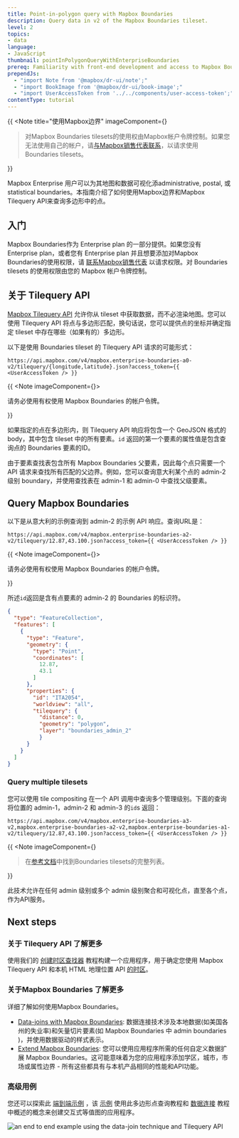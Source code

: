 ```yaml
---
title: Point-in-polygon query with Mapbox Boundaries
description: Query data in v2 of the Mapbox Boundaries tileset.
level: 2
topics:
- data
language:
- JavaScript
thumbnail: pointInPolygonQueryWithEnterpriseBoundaries
prereq: Familiarity with front-end development and access to Mapbox Boundaries.
prependJs:
  - "import Note from '@mapbox/dr-ui/note';"
  - "import BookImage from '@mapbox/dr-ui/book-image';"
  - "import UserAccessToken from '../../components/user-access-token';"
contentType: tutorial
---
```


{{
<Note
  title="使用Mapbox边界"
  imageComponent={<BookImage />}

>  <p>对Mapbox Boundaries tilesets的使用权由Mapbox帐户令牌控制。如果您无法使用自己的帐户，请<a href='https://www.mapbox.com/contact/'>与Mapbox销售代表联系</a>，以请求使用Boundaries tilesets。</p>

</Note>
}}

Mapbox Enterprise 用户可以为其地图和数据可视化添administrative, postal, 或 statistical boundaries。本指南介绍了如何使用Mapbox边界和Mapbox Tilequery API来查询多边形中的点。

## 入门

Mapbox Boundaries作为 Enterprise plan 的一部分提供。如果您没有 Enterprise plan，或者您有 Enterprise plan 并且想要添加对Mapbox Boundaries的使用权限，请 [联系Mapbox销售代表](https://www.mapbox.com/contact/) 以请求权限。对 Boundaries tilesets 的使用权限由您的 Mapbox 帐户令牌控制。

## 关于 Tilequery API

[Mapbox Tilequery API](https://docs.mapbox.com/api/maps/#tilequery) 允许你从 tileset 中获取数据，而不必渲染地图。您可以使用 Tilequery API 将点与多边形匹配，换句话说，您可以提供点的坐标并确定指定 tileset 中存在哪些（如果有的）多边形。

以下是使用 Boundaries tileset 的 Tilequery API 请求的可能形式：

```
https://api.mapbox.com/v4/mapbox.enterprise-boundaries-a0-v2/tilequery/{longitude,latitude}.json?access_token={{ <UserAccessToken /> }}
```

{{
  <Note imageComponent={<BookImage />}>
    <p>请务必使用有权使用 Mapbox Boundaries 的帐户令牌。</p>
  </Note>
}}

如果指定的点在多边形内，则 Tilequery API 响应将包含一个 GeoJSON 格式的 body，其中包含 tileset 中的所有要素。`id` 返回的第一个要素的属性值是包含查询点的 Boundaries 要素的ID。

由于要素查找表包含所有 Mapbox Boundaries 父要素，因此每个点只需要一个 API 请求来查找所有匹配的父边界。例如，您可以查询意大利某个点的 admin-2 级别 boundary，并使用查找表在 admin-1 和 admin-0 中查找父级要素。

## Query Mapbox Boundaries

以下是从意大利的示例查询到 admin-2 的示例 API 响应。查询URL是：

```
https://api.mapbox.com/v4/mapbox.enterprise-boundaries-a2-v2/tilequery/12.87,43.100.json?access_token={{ <UserAccessToken /> }}
```

{{
  <Note imageComponent={<BookImage />}>

请务必使用有权使用 Mapbox Boundaries 的帐户令牌。

  </Note>
}}

所述`id`返回是含有点要素的 admin-2 的 Boundaries 的标识符。

```json
{
  "type": "FeatureCollection",
  "features": [
    {
      "type": "Feature",
      "geometry": {
        "type": "Point",
        "coordinates": [
          12.87,
          43.1
        ]
      },
      "properties": {
        "id": "ITA2054",
        "worldview": "all",
        "tilequery": {
          "distance": 0,
          "geometry": "polygon",
          "layer": "boundaries_admin_2"
          }
      }
    }
  ]
}
```

### Query multiple tilesets

您可以使用 tile compositing  在一个 API 调用中查询多个管理级别。下面的查询将位置的 admin-1，admin-2 和 admin-3  的`id`s 返回：

```
https://api.mapbox.com/v4/mapbox.enterprise-boundaries-a3-v2,mapbox.enterprise-boundaries-a2-v2,mapbox.enterprise-boundaries-a1-v2/tilequery/12.87,43.100.json?access_token={{ <UserAccessToken /> }}
```

{{
<Note
  imageComponent={<BookImage />}

>  <p>在<a href="https://www.mapbox.com/vector-tiles/enterprise-boundaries-v2">参考文档</a>中找到Boundaries tilesets的完整列表。</p>

</Note>
}}

此技术允许在任何  admin 级别或多个 admin 级别聚合和可视化点，直至各个点，作为API服务。

## Next steps

### 关于 Tilequery API 了解更多

使用我们的 [创建时区查找器](https://docs.mapbox.com/help/tutorials/create-a-timezone-finder-with-mapbox-tilequery-api/) 教程构建一个应用程序，用于确定您使用 Mapbox Tilequery API 和本机 HTML 地理位置 API [的时区](https://docs.mapbox.com/help/tutorials/create-a-timezone-finder-with-mapbox-tilequery-api/)。

### 关于Mapbox Boundaries 了解更多

详细了解如何使用Mapbox Boundaries。

- [Data-joins with Mapbox Boundaries](/help/tutorials/data-joins-with-enterprise-boundaries/): 数据连接技术涉及本地数据(如美国各州的失业率)和矢量切片要素(如 Mapbox Boundaries 中 admin boundaries )，并使用数据驱动的样式表示。
- [Extend Mapbox Boundaries](/help/tutorials/extend-enterprise-boundaries/): 您可以使用应用程序所需的任何自定义数据扩展 Mapbox Boundaries。这可能意味着为您的应用程序添加学区，城市，市场或属性边界 - 所有这些都具有与本机产品相同的性能和API功能。

### 高级用例

您还可以探索此 [端到端示例](https://www.mapbox.com/labs-sandbox-demos/vt_polygons/) ，该 [示例](https://www.mapbox.com/labs-sandbox-demos/vt_polygons/) 使用此多边形点查询教程和 [数据连接](https://docs.mapbox.com/help/tutorials/data-joins-with-enterprise-boundaries/) 教程中概述的概念来创建交互式等值图的应用程序。

![an end to end example using the data-join technique and Tilequery API](/help/img/data/enterprise-boundaries-choropleth-demo.gif)
